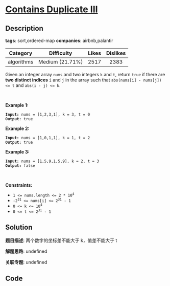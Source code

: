 # [Contains Duplicate III](https://leetcode.com/problems/contains-duplicate-iii/description/)

## Description

**tags**: sort,ordered-map
**companies**: airbnb,palantir

| Category | Difficulty | Likes | Dislikes |
| :------: | :--------: | :---: | :------: |
| algorithms | Medium (21.71%) | 2517 | 2383 |

<p>Given an integer array <code>nums</code> and two integers <code>k</code> and <code>t</code>, return <code>true</code> if there are <strong>two distinct indices</strong> <code>i</code> and <code>j</code> in the array such that <code>abs(nums[i] - nums[j]) &lt;= t</code> and <code>abs(i - j) &lt;= k</code>.</p>

<p>&nbsp;</p>
<p><strong>Example 1:</strong></p>
<pre><code><strong>Input:</strong> nums = [1,2,3,1], k = 3, t = 0
<strong>Output:</strong> true</code></pre><p><strong>Example 2:</strong></p>
<pre><code><strong>Input:</strong> nums = [1,0,1,1], k = 1, t = 2
<strong>Output:</strong> true</code></pre><p><strong>Example 3:</strong></p>
<pre><code><strong>Input:</strong> nums = [1,5,9,1,5,9], k = 2, t = 3
<strong>Output:</strong> false</code></pre>
<p>&nbsp;</p>
<p><strong>Constraints:</strong></p>

<ul>
	<li><code>1 &lt;= nums.length &lt;= 2 * 10<sup>4</sup></code></li>
	<li><code>-2<sup>31</sup> &lt;= nums[i] &lt;= 2<sup>31</sup> - 1</code></li>
	<li><code>0 &lt;= k &lt;= 10<sup>4</sup></code></li>
	<li><code>0 &lt;= t &lt;= 2<sup>31</sup> - 1</code></li>
</ul>



## Solution

**题目描述**: 两个数字的坐标差不能大于 k，值差不能大于 t

**解题思路**: undefined

**关联专题**: undefined

## Code
